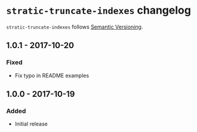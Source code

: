 # `stratic-truncate-indexes` changelog

`stratic-truncate-indexes` follows [Semantic Versioning][1].

## 1.0.1 - 2017-10-20

### Fixed

* Fix typo in README examples

## 1.0.0 - 2017-10-19

### Added

* Initial release

 [1]: http://semver.org/
